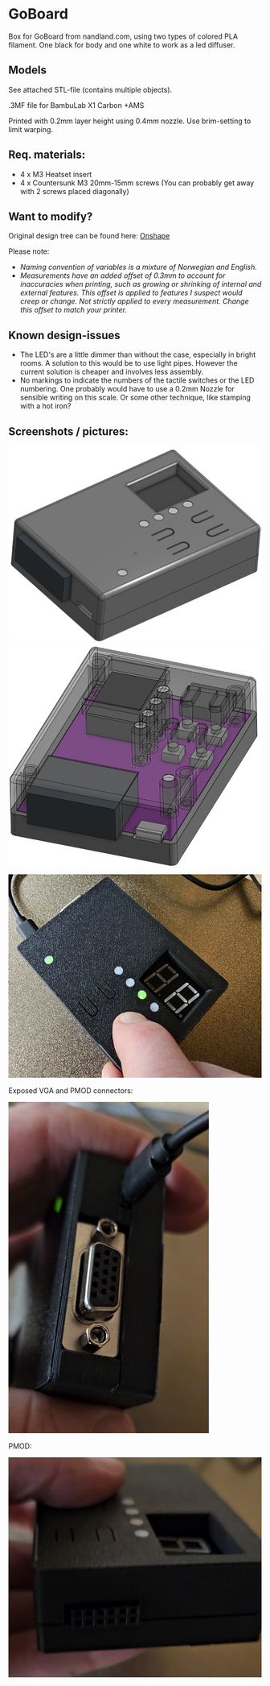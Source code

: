 # GoBoard
Box for GoBoard from nandland.com, using two types of colored PLA filament. One black for body and one white to work as a led diffuser.

## Models
See attached STL-file (contains multiple objects).

.3MF file for  BambuLab X1 Carbon +AMS

Printed with 0.2mm layer height using 0.4mm nozzle. Use brim-setting to limit warping.

## Req. materials: 
* 4 x M3 Heatset insert
* 4 x Countersunk M3 20mm-15mm screws (You can probably get away with 2 screws placed diagonally)
  
## Want to modify?
Original design tree can be found here: [Onshape](https://cad.onshape.com/documents/b5e3aa80c0473fccdcfa36a3/w/416390dcb99cf1732b89929b/e/f7f63c7c95c05830403a44de?renderMode=0&uiState=67641a55a0fb78669a34887a)

Please note: 
* _Naming convention of variables is a mixture of Norwegian and English._
* _Measurements have an added offset of 0.3mm to account for inaccuracies when printing, such as growing or shrinking of internal and external features.
This offset is applied to features I suspect would creep or change. Not strictly applied to every measurement. Change this offset to match your printer._

## Known design-issues
* The LED's are a little dimmer than without the case, especially in bright rooms. A solution to this would be to use light pipes. However the current solution is cheaper and involves less assembly.
* No markings to indicate the numbers of the tactile switches or the LED numbering. One probably would have to use a 0.2mm Nozzle for sensible writing on this scale. Or some other technique, like stamping with a hot iron?

## Screenshots / pictures:
![](Screenshot%202024-12-19%20132733.png)
![](Screenshot%202024-12-20%20105255.png)

![](Screenshot%202024-12-19%20135819.png)

Exposed VGA and PMOD connectors:

![](Screenshot%202024-12-19%20140452.png)

PMOD: 

![](Screenshot%202024-12-19%20140547.png)

